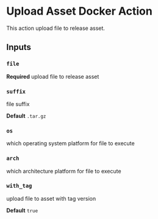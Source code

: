 # Upload Asset Docker Action

This action upload file to release asset.

## Inputs

### `file`

**Required** upload file to release asset

### `suffix`

file suffix

**Default** `.tar.gz`

### `os`

which operating system platform for file to execute

### `arch`

which architecture platform for file to execute

### `with_tag`

upload file to asset with tag version

**Default** `true`
